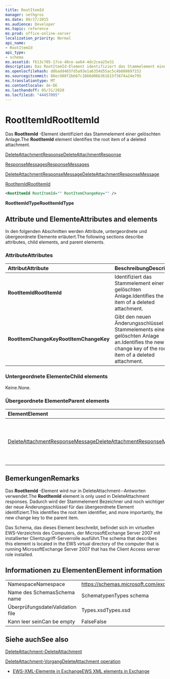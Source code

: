 ```yaml
---
title: RootItemId
manager: sethgros
ms.date: 09/17/2015
ms.audience: Developer
ms.topic: reference
ms.prod: office-online-server
localization_priority: Normal
api_name:
- RootItemId
api_type:
- schema
ms.assetid: f613c705-17ce-48ce-aa64-4dc2cea25e31
description: Das RootItemId-Element identifiziert das Stammelement einer gelöschten Anlage.
ms.openlocfilehash: d8badd465fd5a93e1a6354d55ac5c4b080897152
ms.sourcegitcommit: 88ec988f2bb67c1866d06b361615f3674a24e795
ms.translationtype: MT
ms.contentlocale: de-DE
ms.lasthandoff: 05/31/2020
ms.locfileid: "44457095"
---
```

# <a name="rootitemid"></a><span data-ttu-id="98e0e-103">RootItemId</span><span class="sxs-lookup"><span data-stu-id="98e0e-103">RootItemId</span></span>

<span data-ttu-id="98e0e-104">Das **RootItemId** -Element identifiziert das Stammelement einer gelöschten Anlage.</span><span class="sxs-lookup"><span data-stu-id="98e0e-104">The **RootItemId** element identifies the root item of a deleted attachment.</span></span> 
  
[<span data-ttu-id="98e0e-105">DeleteAttachmentResponse</span><span class="sxs-lookup"><span data-stu-id="98e0e-105">DeleteAttachmentResponse</span></span>](deleteattachmentresponse.md)
  
[<span data-ttu-id="98e0e-106">ResponseMessages</span><span class="sxs-lookup"><span data-stu-id="98e0e-106">ResponseMessages</span></span>](responsemessages.md)
  
[<span data-ttu-id="98e0e-107">DeleteAttachmentResponseMessage</span><span class="sxs-lookup"><span data-stu-id="98e0e-107">DeleteAttachmentResponseMessage</span></span>](deleteattachmentresponsemessage.md)
  
[<span data-ttu-id="98e0e-108">RootItemId</span><span class="sxs-lookup"><span data-stu-id="98e0e-108">RootItemId</span></span>](rootitemid.md)
  
```xml
<RootItemId RootItemId="" RootItemChangeKey="" />
```

 <span data-ttu-id="98e0e-109">**RootItemIdType**</span><span class="sxs-lookup"><span data-stu-id="98e0e-109">**RootItemIdType**</span></span>
## <a name="attributes-and-elements"></a><span data-ttu-id="98e0e-110">Attribute und Elemente</span><span class="sxs-lookup"><span data-stu-id="98e0e-110">Attributes and elements</span></span>

<span data-ttu-id="98e0e-111">In den folgenden Abschnitten werden Attribute, untergeordnete und übergeordnete Elemente erläutert.</span><span class="sxs-lookup"><span data-stu-id="98e0e-111">The following sections describe attributes, child elements, and parent elements.</span></span>
  
### <a name="attributes"></a><span data-ttu-id="98e0e-112">Attribute</span><span class="sxs-lookup"><span data-stu-id="98e0e-112">Attributes</span></span>

|<span data-ttu-id="98e0e-113">**Attribut**</span><span class="sxs-lookup"><span data-stu-id="98e0e-113">**Attribute**</span></span>|<span data-ttu-id="98e0e-114">**Beschreibung**</span><span class="sxs-lookup"><span data-stu-id="98e0e-114">**Description**</span></span>|
|:-----|:-----|
|<span data-ttu-id="98e0e-115">**RootItemId**</span><span class="sxs-lookup"><span data-stu-id="98e0e-115">**RootItemId**</span></span> <br/> |<span data-ttu-id="98e0e-116">Identifiziert das Stammelement einer gelöschten Anlage.</span><span class="sxs-lookup"><span data-stu-id="98e0e-116">Identifies the root item of a deleted attachment.</span></span>  <br/> |
|<span data-ttu-id="98e0e-117">**RootItemChangeKey**</span><span class="sxs-lookup"><span data-stu-id="98e0e-117">**RootItemChangeKey**</span></span> <br/> |<span data-ttu-id="98e0e-118">Gibt den neuen Änderungsschlüssel des Stammelements einer gelöschten Anlage an.</span><span class="sxs-lookup"><span data-stu-id="98e0e-118">Identifies the new change key of the root item of a deleted attachment.</span></span>  <br/> |
   
### <a name="child-elements"></a><span data-ttu-id="98e0e-119">Untergeordnete Elemente</span><span class="sxs-lookup"><span data-stu-id="98e0e-119">Child elements</span></span>

<span data-ttu-id="98e0e-120">Keine.</span><span class="sxs-lookup"><span data-stu-id="98e0e-120">None.</span></span>
  
### <a name="parent-elements"></a><span data-ttu-id="98e0e-121">Übergeordnete Elemente</span><span class="sxs-lookup"><span data-stu-id="98e0e-121">Parent elements</span></span>

|<span data-ttu-id="98e0e-122">**Element**</span><span class="sxs-lookup"><span data-stu-id="98e0e-122">**Element**</span></span>|<span data-ttu-id="98e0e-123">**Beschreibung**</span><span class="sxs-lookup"><span data-stu-id="98e0e-123">**Description**</span></span>|
|:-----|:-----|
|[<span data-ttu-id="98e0e-124">DeleteAttachmentResponseMessage</span><span class="sxs-lookup"><span data-stu-id="98e0e-124">DeleteAttachmentResponseMessage</span></span>](deleteattachmentresponsemessage.md) <br/> |<span data-ttu-id="98e0e-125">Enthält den Status und das Ergebnis einer DeleteAttachment--Anforderung.</span><span class="sxs-lookup"><span data-stu-id="98e0e-125">Contains the status and result of a DeleteAttachment request.</span></span>  <br/> |
   
## <a name="remarks"></a><span data-ttu-id="98e0e-126">Bemerkungen</span><span class="sxs-lookup"><span data-stu-id="98e0e-126">Remarks</span></span>

<span data-ttu-id="98e0e-127">Das **RootItemId** -Element wird nur in DeleteAttachment--Antworten verwendet.</span><span class="sxs-lookup"><span data-stu-id="98e0e-127">The **RootItemId** element is only used in DeleteAttachment responses.</span></span> <span data-ttu-id="98e0e-128">Dadurch wird der Stammelement Bezeichner und noch wichtiger der neue Änderungsschlüssel für das übergeordnete Element identifiziert.</span><span class="sxs-lookup"><span data-stu-id="98e0e-128">This identifies the root item identifier, and more importantly, the new change key to the parent item.</span></span> 
  
<span data-ttu-id="98e0e-129">Das Schema, das dieses Element beschreibt, befindet sich im virtuellen EWS-Verzeichnis des Computers, der MicrosoftExchange Server 2007 mit installierter Clientzugriff-Serverrolle ausführt.</span><span class="sxs-lookup"><span data-stu-id="98e0e-129">The schema that describes this element is located in the EWS virtual directory of the computer that is running MicrosoftExchange Server 2007 that has the Client Access server role installed.</span></span>
  
## <a name="element-information"></a><span data-ttu-id="98e0e-130">Informationen zu Elementen</span><span class="sxs-lookup"><span data-stu-id="98e0e-130">Element information</span></span>

|||
|:-----|:-----|
|<span data-ttu-id="98e0e-131">Namespace</span><span class="sxs-lookup"><span data-stu-id="98e0e-131">Namespace</span></span>  <br/> |https://schemas.microsoft.com/exchange/services/2006/types  <br/> |
|<span data-ttu-id="98e0e-132">Name des Schemas</span><span class="sxs-lookup"><span data-stu-id="98e0e-132">Schema name</span></span>  <br/> |<span data-ttu-id="98e0e-133">Schematypen</span><span class="sxs-lookup"><span data-stu-id="98e0e-133">Types schema</span></span>  <br/> |
|<span data-ttu-id="98e0e-134">Überprüfungsdatei</span><span class="sxs-lookup"><span data-stu-id="98e0e-134">Validation file</span></span>  <br/> |<span data-ttu-id="98e0e-135">Types.xsd</span><span class="sxs-lookup"><span data-stu-id="98e0e-135">Types.xsd</span></span>  <br/> |
|<span data-ttu-id="98e0e-136">Kann leer sein</span><span class="sxs-lookup"><span data-stu-id="98e0e-136">Can be empty</span></span>  <br/> |<span data-ttu-id="98e0e-137">False</span><span class="sxs-lookup"><span data-stu-id="98e0e-137">False</span></span>  <br/> |
   
## <a name="see-also"></a><span data-ttu-id="98e0e-138">Siehe auch</span><span class="sxs-lookup"><span data-stu-id="98e0e-138">See also</span></span>



[<span data-ttu-id="98e0e-139">DeleteAttachment-</span><span class="sxs-lookup"><span data-stu-id="98e0e-139">DeleteAttachment</span></span>](deleteattachment.md)
  
[<span data-ttu-id="98e0e-140">DeleteAttachment-Vorgang</span><span class="sxs-lookup"><span data-stu-id="98e0e-140">DeleteAttachment operation</span></span>](deleteattachment-operation.md)


- [<span data-ttu-id="98e0e-141">EWS-XML-Elemente in Exchange</span><span class="sxs-lookup"><span data-stu-id="98e0e-141">EWS XML elements in Exchange</span></span>](ews-xml-elements-in-exchange.md)

